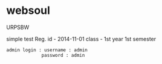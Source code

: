 # websoul
 URPSBW
 
 simple test Reg. id - 2014-11-01
             class - 1st year 1st semester
             
    admin login : username : admin
                 password : admin
